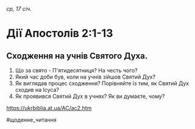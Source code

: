 
_ср, 17 січ._

# Дії Апостолів 2:1-13

## Сходження на учнів Святого Духа.
1. Що за свято - П'ятидесятниця? На честь чого?
2. Який час доби був, коли на учнів зійшов Святий Дух?
3. Як виглядав процес сходження? Порівняйте із тим, як Святий Дух сходив на Ісуса?
4. Як проявився Святий Дух в учнях? Як ви думаєте, чому?

https://ukrbiblia.at.ua/AC/ac2.htm 

#щоденне_читання
